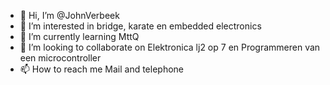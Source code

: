 - 👋 Hi, I’m @JohnVerbeek
- 👀 I’m interested in bridge, karate en embedded electronics
- 🌱 I’m currently learning MttQ
- 💞️ I’m looking to collaborate on Elektronica lj2 op 7 en Programmeren van een microcontroller
- 📫 How to reach me Mail and telephone

<!---
JohnVerbeek/JohnVerbeek is a ✨ special ✨ repository because its `README.md` (this file) appears on your GitHub profile.
You can click the Preview link to take a look at your changes.
--->
